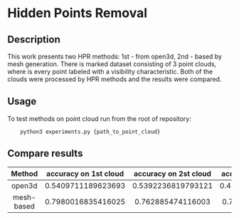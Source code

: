 # Hidden Points Removal #
## Description ##
This work presents two HPR methods: 1st - from open3d, 2nd - based by mesh generation. There is marked dataset 
consisting of 3 point clouds, where is every point labeled with a visibility characteristic. Both of the clouds were
processed by HPR methods and the results were compared. 
## Usage ##
To test methods on point cloud run from the root of repository:
```
    python3 experiments.py {path_to_point_cloud}
```
## Compare results ##
|   Method   | accuracy on 1st cloud  | accuracy on 2st cloud  | accuracy on 3st cloud |
|:----------:|:----------------------:|:----------------------:|:---------------------:|
|   open3d   |   0.5409711189623693   |   0.5392236819793121   |  0.4268948570861496   |
| mesh-based |   0.7980016835416025   |   0.762885474116003    |   0.711016091696132   |